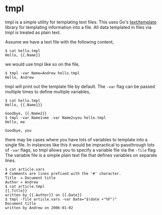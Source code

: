 # tmpl

tmpl is a simple utility for templating text files. This uses Go's
[text/template](https://golang.org/pkg/text/template/) library for templating
information into a file. All data templated in files via tmpl is treated as
plain text.

Assume we have a text file with the following content,

    $ cat hello.tmpl
    Hello, {{.Name}}

we would use tmpl like so on the file,

    $ tmpl -var Name=Andrew hello.tmpl
    Hello, Andrew

tmpl will print out the template file by default. The `-var` flag can be passed
multiple times to define multiple variables,

    $ cat hello.tmpl
    Hello, {{.Name1}}

    Goodbye, {{.Name2}}
    $ tmpl -var Name1=me -var Name2=you hello.tmpl
    Hello, me

    Goodbye, you

there may be cases where you have lots of variables to template into a single
file. In instances like this it would be impractical to passthrough lots of
`-var` flags, so tmpl allows you to specify a variable file via the `-file`
flag. The variable file is a simple plain text file that defines variables on
separate lines.

    $ cat article.vars
    # Comments are lines prefixed with the '#' character.
    Title  = Document title
    Author = Andrew
    $ cat article.tmpl
    {{.Title}}
    written by {{.Author}} on {{.Date}}
    $ tmpl -file article.vars -var Date="$(date +"%F")"
    Document title
    written by Andrew on 2006-01-02
